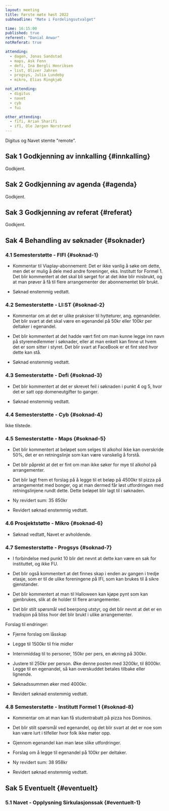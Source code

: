 ```yaml
---
layout: meeting
title: Første møte høst 2022
subheadline: "Møte i Fordelingsutvalget"

time: 16:15:00
published: true
referent: "Danial Anwar"
notReferat: true

attending:
  - dagen, Jonas Sandstad
  - maps, Ask Fenn
  - defi, Ina Bergli Henriksen
  - list, Oliver Jahren
  - progsys, Julia Lundeby
  - mikro, Elias Ringkjøb

not_attending:
  - digitus
  - navet
  - cyb
  - fui

other_attending:
  - fifi, Arian Sharifi
  - if1, Ole Jørgen Norstrand
---
```


Digitus og Navet stemte "remote".

## Sak 1 Godkjenning av innkalling {#innkalling}

Godkjent.

## Sak 2 Godkjenning av agenda {#agenda}

Godkjent.

## Sak 3 Godkjenning av referat {#referat}

Godkjent.

## Sak 4 Behandling av søknader {#soknader}

### 4.1 Semesterstøtte - FIFI {#soknad-1}

- Kommentar til Viaplay-abonnement: Det er ikke vanlig å søke om dette, men det er mulig å dele med andre foreninger, eks. Institutt for Formel 1. Det blir kommentert at det skal bli sørget for at det ikke blir misbrukt, og at man prøver å få til flere arrangementer der abonnementet blir brukt.

- Søknad enstemmig vedtatt.

### 4.2 Semesterstøtte - LI:ST {#soknad-2}

- Kommentar om at det er ulike praksiser til hytteturer, ang. egenandeler. Det blir svart at det skal være en egenandel på 50kr eller 100kr per deltaker i egenandel.
- Det blir kommentert at det hadde vært fint om man kunne legge inn navn på styremedlemmer i søknader, eller at man enkelt kan finne ut hvem det er som sitter i styret. Det blir svart at FaceBook er et fint sted hvor dette kan stå.

- Søknad enstemmig vedtatt.

### 4.3 Semesterstøtte - Defi {#soknad-3}

- Det blir kommentert at det er skrevet feil i søknaden i punkt 4 og 5, hvor det er satt opp domeneutgifter to ganger.

- Søknad enstemmig vedtatt.

### 4.4 Semesterstøtte - Cyb {#soknad-4}

Ikke tilstede.

### 4.5 Semesterstøtte - Maps {#soknad-5}

- Det blir kommentert at beløpet som selges til alkohol ikke kan overskride 50%, det er en retningslinje som kan være vanskelig å forstå.
- Det blir påprekt at det er fint om man ikke søker for mye til alkohol på arrangementer.

- Det blir lagt frem et forslag på å legge til et beløp på 4500kr til pizza på arrangementet med bonger, og at man dermed får løst utfordringen med retningslinjene rundt dette. Dette beløpet blir lagt til i søknaden.

- Ny revidert sum: 35 850kr

- Revidert søknad enstemmig vedtatt.

### 4.6 Prosjektstøtte - Mikro {#soknad-6}

- Søknad vedtatt, Navet er avholdende.

### 4.7 Semesterstøtte - Progsys {#soknad-7}

- I forbindelse med punkt 10 blir det nevnt at dette kan være en sak for instituttet, og ikke FU.
- Det blir også kommentert at det finnes skap i enden av gangen i tredje etasje, som er til de ulike foreningene på IFI, som kan brukes til å sikre gjenstander.

- Det blir kommentert at man til Halloween kan kjøpe pynt som kan gjenbrukes, slik at de holder til flere arrangementer.
- Det blir stilt spørsmål ved beerpong utstyr, og det blir nevnt at det er en tradisjon på bliss hvor det blir brukt i ulike arrangementer.

Forslag til endringer:

- Fjerne forslag om låsskap
- Legge til 1500kr til frie midler
- Internmiddag til to personer, 150kr per pers, en økning på 300kr.
- Justere til 250kr per person. Øke denne posten med 3200kr, til 8000kr. Legge til en egenandel, så kan overskuddet betales tilbake eller lignende.
- Søknadssummen øker med 4000kr.

- Revidert søknad enstemmig vedtatt.

### 4.8 Semesterstøtte - Institutt Formel 1 {#soknad-8}

- Kommentar om at man kan få studentrabatt på pizza hos Dominos.
- Det blir stilt spørsmål ved egenandel, og det blir svart at det er noe som kan være lurt i tilfeller hvor folk ikke møter opp.
- Gjennom egenandel kan man løse slike utfordringer.

- Forslag om å legge til egenandel på 100kr per deltaker.

- Ny revidert sum: 38 958kr

- Revidert søknad enstemmig vedtatt.

## Sak 5 Eventuelt {#eventuelt}

### 5.1 Navet - Opplysning Sirkulasjonssak {#eventuelt-1}
